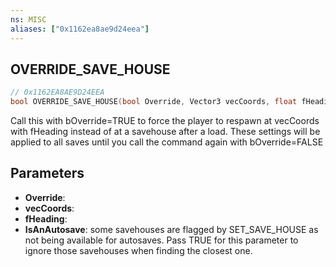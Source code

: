 ```yaml
---
ns: MISC
aliases: ["0x1162ea8ae9d24eea"]
---
```

## OVERRIDE_SAVE_HOUSE

```c
// 0x1162EA8AE9D24EEA
bool OVERRIDE_SAVE_HOUSE(bool Override, Vector3 vecCoords, float fHeading, bool IsAnAutosave);
```

Call this with bOverride=TRUE to force the player to respawn at vecCoords with fHeading instead of at a savehouse after a load. These settings will be applied to all saves until you call the command again with bOverride=FALSE


## Parameters
* **Override**: 
* **vecCoords**: 
* **fHeading**: 
* **IsAnAutosave**: some savehouses are flagged by SET_SAVE_HOUSE as not being available for autosaves. Pass TRUE for this parameter to ignore those savehouses when finding the closest one.
